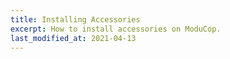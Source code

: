 ```yaml
---
title: Installing Accessories
excerpt: How to install accessories on ModuCop.
last_modified_at: 2021-04-13
---
```

